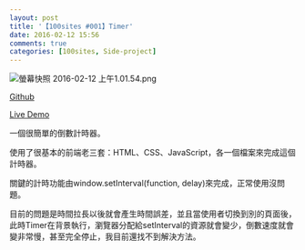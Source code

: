 ```yaml
---
layout: post
title: '【100sites #001】Timer'
date: 2016-02-12 15:56
comments: true
categories: [100sites, Side-project]
---
```

![螢幕快照 2016-02-12 上午1.01.54.png](https://i.imgur.com/7fMXTrA.jpg)

<p><a href="https://github.com/Kamigami55/100sites/tree/master/001_Timer" target="_blank">Github</a></p>

<p><a href="http://kamigami55.github.io/100sites/001_Timer/timer.html" target="_blank">Live Demo</a></p>

<p>一個很簡單的倒數計時器。</p>

<!-- more -->

<p>使用了很基本的前端老三套：HTML、CSS、JavaScript，各一個檔案來完成這個計時器。</p>

<p>關鍵的計時功能由window.setInterval(function, delay)來完成，正常使用沒問題。</p>

<p>目前的問題是時間拉長以後就會產生時間誤差，並且當使用者切換到別的頁面後，此時Timer在背景執行，瀏覽器分配給setInterval的資源就會變少，倒數速度就會變非常慢，甚至完全停止，我目前還找不到解決方法。</p>